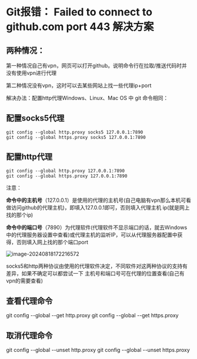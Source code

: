 # Git报错： Failed to connect to github.com port 443 解决方案

## 两种情况：
第一种情况自己有vpn，网页可以打开github。说明命令行在拉取/推送代码时并没有使用vpn进行代理

第二种情况没有vpn，这时可以去某些网站上找一些代理ip+port

解决办法：配置http代理Windows、Linux、Mac OS 中 git 命令相同：
## 配置socks5代理

```
git config --global http.proxy socks5 127.0.0.1:7890
git config --global https.proxy socks5 127.0.0.1:7890
```


## 配置http代理

```
git config --global http.proxy 127.0.0.1:7890
git config --global https.proxy 127.0.0.1:7890
```

注意：

**命令中的主机号**（127.0.0.1）是使用的代理的主机号(自己电脑有vpn那么本机可看做访问github的代理主机)，即填入127.0.0.1即可，否则填入代理主机 ip(就是网上找的那个ip)

**命令中的端口号**（7890）为代理软件(代理软件不显示端口的话，就去Windows中的代理服务器设置中查看)或代理主机的监听IP，可以从代理服务器配置中获得，否则填入网上找的那个端口port 

![image-20240818172216572](assets/image-20240818172216572-1723972937937-1.png)

socks5和http两种协议由使用的代理软件决定，不同软件对这两种协议的支持有差异，如果不确定可以都尝试一下
主机号和端口号可在代理的位置查看(自己有vpn的需要查看)



## 查看代理命令

git config --global --get http.proxy
git config --global --get https.proxy

## 取消代理命令

git config --global --unset http.proxy
git config --global --unset https.proxy
